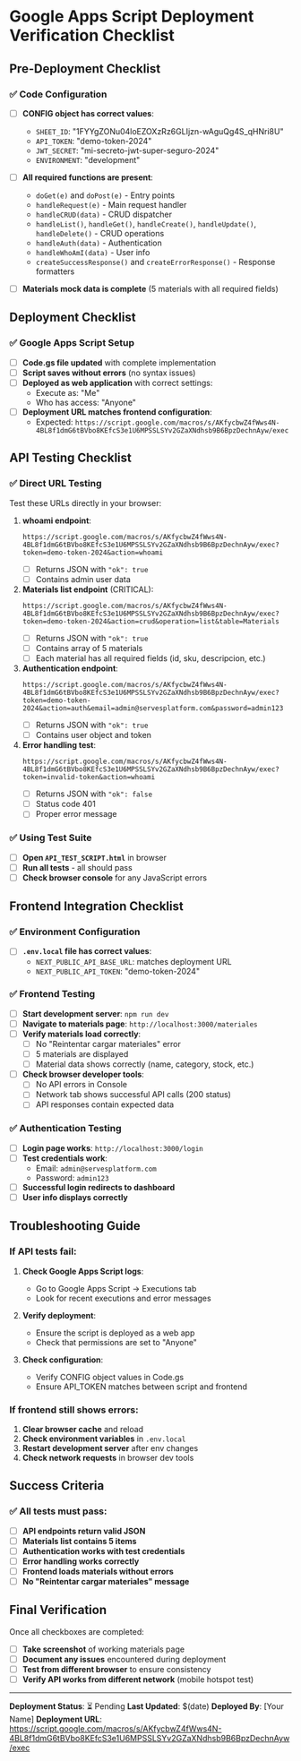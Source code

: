 # Google Apps Script Deployment Verification Checklist

## Pre-Deployment Checklist

### ✅ Code Configuration
- [ ] **CONFIG object has correct values**:
  - `SHEET_ID`: "1FYYgZONu04loEZOXzRz6GLIjzn-wAguQg4S_qHNri8U"
  - `API_TOKEN`: "demo-token-2024"
  - `JWT_SECRET`: "mi-secreto-jwt-super-seguro-2024"
  - `ENVIRONMENT`: "development"

- [ ] **All required functions are present**:
  - `doGet(e)` and `doPost(e)` - Entry points
  - `handleRequest(e)` - Main request handler
  - `handleCRUD(data)` - CRUD dispatcher
  - `handleList()`, `handleGet()`, `handleCreate()`, `handleUpdate()`, `handleDelete()` - CRUD operations
  - `handleAuth(data)` - Authentication
  - `handleWhoAmI(data)` - User info
  - `createSuccessResponse()` and `createErrorResponse()` - Response formatters

- [ ] **Materials mock data is complete** (5 materials with all required fields)

## Deployment Checklist

### ✅ Google Apps Script Setup
- [ ] **Code.gs file updated** with complete implementation
- [ ] **Script saves without errors** (no syntax issues)
- [ ] **Deployed as web application** with correct settings:
  - Execute as: "Me"
  - Who has access: "Anyone"
- [ ] **Deployment URL matches frontend configuration**:
  - Expected: `https://script.google.com/macros/s/AKfycbwZ4fWws4N-4BL8f1dmG6tBVbo8KEfcS3e1U6MPSSLSYv2GZaXNdhsb9B6BpzDechnAyw/exec`

## API Testing Checklist

### ✅ Direct URL Testing
Test these URLs directly in your browser:

1. **whoami endpoint**:
   ```
   https://script.google.com/macros/s/AKfycbwZ4fWws4N-4BL8f1dmG6tBVbo8KEfcS3e1U6MPSSLSYv2GZaXNdhsb9B6BpzDechnAyw/exec?token=demo-token-2024&action=whoami
   ```
   - [ ] Returns JSON with `"ok": true`
   - [ ] Contains admin user data

2. **Materials list endpoint** (CRITICAL):
   ```
   https://script.google.com/macros/s/AKfycbwZ4fWws4N-4BL8f1dmG6tBVbo8KEfcS3e1U6MPSSLSYv2GZaXNdhsb9B6BpzDechnAyw/exec?token=demo-token-2024&action=crud&operation=list&table=Materials
   ```
   - [ ] Returns JSON with `"ok": true`
   - [ ] Contains array of 5 materials
   - [ ] Each material has all required fields (id, sku, descripcion, etc.)

3. **Authentication endpoint**:
   ```
   https://script.google.com/macros/s/AKfycbwZ4fWws4N-4BL8f1dmG6tBVbo8KEfcS3e1U6MPSSLSYv2GZaXNdhsb9B6BpzDechnAyw/exec?token=demo-token-2024&action=auth&email=admin@servesplatform.com&password=admin123
   ```
   - [ ] Returns JSON with `"ok": true`
   - [ ] Contains user object and token

4. **Error handling test**:
   ```
   https://script.google.com/macros/s/AKfycbwZ4fWws4N-4BL8f1dmG6tBVbo8KEfcS3e1U6MPSSLSYv2GZaXNdhsb9B6BpzDechnAyw/exec?token=invalid-token&action=whoami
   ```
   - [ ] Returns JSON with `"ok": false`
   - [ ] Status code 401
   - [ ] Proper error message

### ✅ Using Test Suite
- [ ] **Open `API_TEST_SCRIPT.html`** in browser
- [ ] **Run all tests** - all should pass
- [ ] **Check browser console** for any JavaScript errors

## Frontend Integration Checklist

### ✅ Environment Configuration
- [ ] **`.env.local` file has correct values**:
  - `NEXT_PUBLIC_API_BASE_URL`: matches deployment URL
  - `NEXT_PUBLIC_API_TOKEN`: "demo-token-2024"

### ✅ Frontend Testing
- [ ] **Start development server**: `npm run dev`
- [ ] **Navigate to materials page**: `http://localhost:3000/materiales`
- [ ] **Verify materials load correctly**:
  - [ ] No "Reintentar cargar materiales" error
  - [ ] 5 materials are displayed
  - [ ] Material data shows correctly (name, category, stock, etc.)
- [ ] **Check browser developer tools**:
  - [ ] No API errors in Console
  - [ ] Network tab shows successful API calls (200 status)
  - [ ] API responses contain expected data

### ✅ Authentication Testing
- [ ] **Login page works**: `http://localhost:3000/login`
- [ ] **Test credentials work**:
  - Email: `admin@servesplatform.com`
  - Password: `admin123`
- [ ] **Successful login redirects to dashboard**
- [ ] **User info displays correctly**

## Troubleshooting Guide

### If API tests fail:
1. **Check Google Apps Script logs**:
   - Go to Google Apps Script → Executions tab
   - Look for recent executions and error messages

2. **Verify deployment**:
   - Ensure the script is deployed as a web app
   - Check that permissions are set to "Anyone"

3. **Check configuration**:
   - Verify CONFIG object values in Code.gs
   - Ensure API_TOKEN matches between script and frontend

### If frontend still shows errors:
1. **Clear browser cache** and reload
2. **Check environment variables** in `.env.local`
3. **Restart development server** after env changes
4. **Check network requests** in browser dev tools

## Success Criteria

### ✅ All tests must pass:
- [ ] **API endpoints return valid JSON**
- [ ] **Materials list contains 5 items**
- [ ] **Authentication works with test credentials**
- [ ] **Error handling works correctly**
- [ ] **Frontend loads materials without errors**
- [ ] **No "Reintentar cargar materiales" message**

## Final Verification

Once all checkboxes are completed:
- [ ] **Take screenshot** of working materials page
- [ ] **Document any issues** encountered during deployment
- [ ] **Test from different browser** to ensure consistency
- [ ] **Verify API works from different network** (mobile hotspot test)

---

**Deployment Status**: ⏳ Pending
**Last Updated**: $(date)
**Deployed By**: [Your Name]
**Deployment URL**: https://script.google.com/macros/s/AKfycbwZ4fWws4N-4BL8f1dmG6tBVbo8KEfcS3e1U6MPSSLSYv2GZaXNdhsb9B6BpzDechnAyw/exec